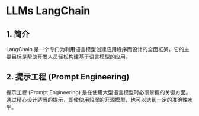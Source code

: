 # LLMs LangChain

## 1. 简介

LangChain 是一个专门为利用语言模型创建应用程序而设计的全面框架，它的主要目标是帮助开发人员轻松构建基于语言模型的应用。

## 2. 提示工程 (Prompt Engineering)

提示工程 (Prompt Engineering) 是在使用大型语言模型时必须掌握的关键方面。通过精心设计适当的提示，即使使用较弱的开源模型，也可以达到一定的准确性水平。